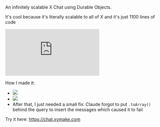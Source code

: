 An infinitely scalable X Chat using Durable Objects.

It's cool because it's literally scalable to all of X and it's just 1100 lines of code

[![janwilmake/xymake.chat context](https://badge.forgithub.com/janwilmake/xymake.chat)](https://uithub.com/janwilmake/xymake.chat)

How I made it:

- [![](https://b.lmpify.com/Iteration_1)](https://lmpify.com/httpsuuithubcom-m69t8m0)
- [![](https://b.lmpify.com/Iteration_2)](https://lmpify.com/httpsuithubcomj-ea8mux0)
- After that, I just needed a small fix: Claude forgot to put `.toArray()` behind the query to insert the messages which caused it to fail

Try it here: https://chat.xymake.com
